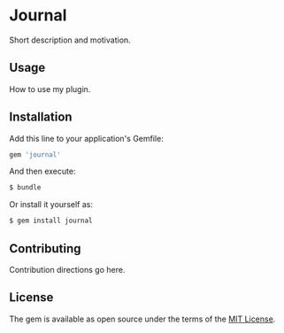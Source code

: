 # Journal
Short description and motivation.

## Usage
How to use my plugin.

## Installation
Add this line to your application's Gemfile:

```ruby
gem 'journal'
```

And then execute:
```bash
$ bundle
```

Or install it yourself as:
```bash
$ gem install journal
```

## Contributing
Contribution directions go here.

## License
The gem is available as open source under the terms of the [MIT License](http://opensource.org/licenses/MIT).
